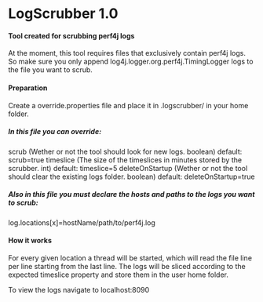 # LogScrubber 1.0

#### Tool created for scrubbing perf4j logs

At the moment, this tool requires files that exclusively contain perf4j logs. So make sure you only append
log4j.logger.org.perf4j.TimingLogger logs to the file you want to scrub.

#### Preparation

Create a override.properties file and place it in .logscrubber/ in your home folder.

##### In this file you can override:
scrub (Wether or not the tool should look for new logs.  boolean)  default: scrub=true
timeslice (The size of the timeslices in minutes stored by the scrubber.  int)  default: timeslice=5
deleteOnStartup (Wether or not the tool should clear the existing logs folder.  boolean)  default: deleteOnStartup=true

##### Also in this file you must declare the hosts and paths to the logs you want to scrub:
log.locations[x]=hostName/path/to/perf4j.log

#### How it works

For every given location a thread will be started, which will read the file line per line starting from the last line.
The logs will be sliced according to the expected timeslice property and store them in the user home folder.

To view the logs navigate to localhost:8090
